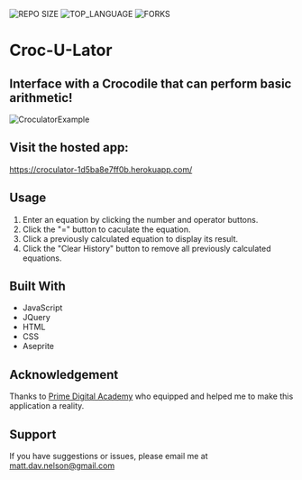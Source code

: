 ![REPO SIZE](https://img.shields.io/github/repo-size/scottbromander/the_marketplace.svg?style=flat-square)
![TOP_LANGUAGE](https://img.shields.io/github/languages/top/scottbromander/the_marketplace.svg?style=flat-square)
![FORKS](https://img.shields.io/github/forks/scottbromander/the_marketplace.svg?style=social)

# Croc-U-Lator

## Interface with a Crocodile that can perform basic arithmetic!

![CroculatorExample](https://user-images.githubusercontent.com/98720000/166307643-af50d168-7a1f-47b9-9a9d-0f5fd689f98c.gif)

## Visit the hosted app:

https://croculator-1d5ba8e7ff0b.herokuapp.com/

## Usage

1. Enter an equation by clicking the number and operator buttons.
2. Click the "=" button to caculate the equation.
3. Click a previously calculated equation to display its result.
4. Click the "Clear History" button to remove all previously calculated equations.

## Built With

- JavaScript
- JQuery
- HTML
- CSS
- Aseprite

## Acknowledgement

Thanks to [Prime Digital Academy](www.primeacademy.io) who equipped and helped me to make this application a reality.

## Support

If you have suggestions or issues, please email me at matt.dav.nelson@gmail.com
